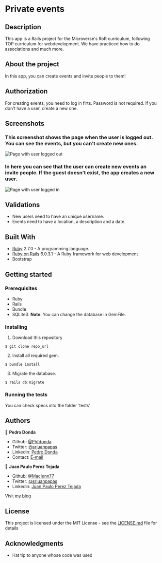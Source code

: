 # Private events

## Description

This app is a Rails project for the Microverse's RoR curriculum, following TOP curriculum for webdevelopment. We have practiced how to do associations and much more.


## About the project

In this app, you can create events and invite people to them!

## Authorization

For creating events, you need to log in firts. Password is not required. If you don't have a user, create a new one.

## Screenshots

### This screenshot shows the page when the user is logged out. You can see the events, but you can't create new ones.

![Page with user logged out]()

### In here you can see that the user can create new events an invite people. If the guest doesn't exist, the app creates a new user.

![Page with user logged in]()

## Validations

- New users need to have an unique username.
- Events need to have a location, a description and a date.

## Built With

- [Ruby](https://www.ruby-lang.org/en/) 2.7.0 - A programming language.
- [Ruby on Rails](https://rubyonrails.org/) 6.0.3.1 - A Ruby framework for web development
- Bootstrap

## Getting started

### Prerequisites

- Ruby
- Rails
- Bundle
- SQLite3. **Note**: You can change the database in GemFile.

### Installing

1. Download this repository

`$ git clone repo_url`

2. Install all required gem.

`$ bundle install`

3. Migrate the database.

`$ rails db:migrate`

### Running the tests

You can check specs into the folder 'tests'

## Authors

👤 **Pedro Donda**

- Github: [@Phfdonda](https://github.com/phfdonda)
- Twitter: [@srjuanpapas](https://twitter.com/phfdonda)
- Linkedin: [Pedro Donda](https://www.linkedin.com/in/pedro-donda-808621bb/)
- Contact: [E-mail](phfdonda@gmail.com)

👤 **Juan Paulo Perez Tejada**

- Github: [@Maclenn77](https://github.com/Maclenn77)
- Twitter: [@srjuanpapas](https://twitter.com/srjuanpapas)
- Linkedin: [Juan Paulo Perez Tejada](https://mx.linkedin.com/in/juanpaulopereztejada)

Visit [my blog](https://developerz.software/)

## License

This project is licensed under the MIT License - see the [LICENSE.md](LICENSE.md) file for details

## Acknowledgments

* Hat tip to anyone whose code was used
